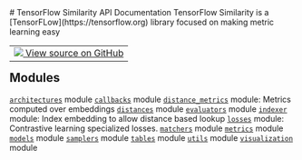 <div itemscope itemtype="http://developers.google.com/ReferenceObject">
<meta itemprop="name" content="TFSimilarity" />
<meta itemprop="path" content="Stable" />
</div>
# TensorFlow Similarity API Documentation
TensorFlow Similarity is a [TensorFLow](https://tensorflow.org)
library focused on making metric learning easy
<table class="tfo-notebook-buttons tfo-api nocontent" align="left">
<td>
  <a target="_blank" href="https://github.com/tensorflow/similarity/blob/main/tensorflow_similarity/api/__init__.py">
    <img src="https://www.tensorflow.org/images/GitHub-Mark-32px.png" />
    View source on GitHub
  </a>
</td>
</table>



## Modules
[`architectures`](./TFSimilarity/architectures.md) module
[`callbacks`](./TFSimilarity/callbacks.md) module
[`distance_metrics`](./TFSimilarity/distance_metrics.md) module: Metrics computed over embeddings
[`distances`](./TFSimilarity/distances.md) module
[`evaluators`](./TFSimilarity/evaluators.md) module
[`indexer`](./TFSimilarity/indexer.md) module: Index embedding to allow distance based lookup
[`losses`](./TFSimilarity/losses.md) module: Contrastive learning specialized losses.
[`matchers`](./TFSimilarity/matchers.md) module
[`metrics`](./TFSimilarity/metrics.md) module
[`models`](./TFSimilarity/models.md) module
[`samplers`](./TFSimilarity/samplers.md) module
[`tables`](./TFSimilarity/tables.md) module
[`utils`](./TFSimilarity/utils.md) module
[`visualization`](./TFSimilarity/visualization.md) module
